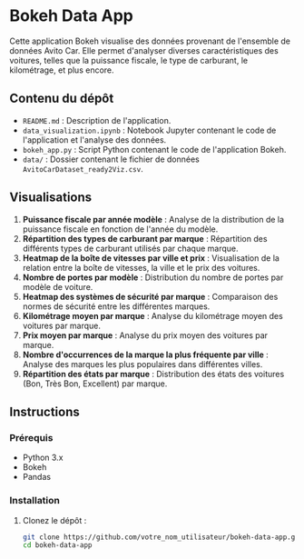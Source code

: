 # Bokeh Data App

Cette application Bokeh visualise des données provenant de l'ensemble de données Avito Car. Elle permet d'analyser diverses caractéristiques des voitures, telles que la puissance fiscale, le type de carburant, le kilométrage, et plus encore.

## Contenu du dépôt

- `README.md` : Description de l'application.
- `data_visualization.ipynb` : Notebook Jupyter contenant le code de l'application et l'analyse des données.
- `bokeh_app.py` : Script Python contenant le code de l'application Bokeh.
- `data/` : Dossier contenant le fichier de données `AvitoCarDataset_ready2Viz.csv`.

## Visualisations

1. **Puissance fiscale par année modèle** : Analyse de la distribution de la puissance fiscale en fonction de l'année du modèle.
2. **Répartition des types de carburant par marque** : Répartition des différents types de carburant utilisés par chaque marque.
3. **Heatmap de la boîte de vitesses par ville et prix** : Visualisation de la relation entre la boîte de vitesses, la ville et le prix des voitures.
4. **Nombre de portes par modèle** : Distribution du nombre de portes par modèle de voiture.
5. **Heatmap des systèmes de sécurité par marque** : Comparaison des normes de sécurité entre les différentes marques.
6. **Kilométrage moyen par marque** : Analyse du kilométrage moyen des voitures par marque.
7. **Prix moyen par marque** : Analyse du prix moyen des voitures par marque.
8. **Nombre d'occurrences de la marque la plus fréquente par ville** : Analyse des marques les plus populaires dans différentes villes.
9. **Répartition des états par marque** : Distribution des états des voitures (Bon, Très Bon, Excellent) par marque.

## Instructions

### Prérequis

- Python 3.x
- Bokeh
- Pandas

### Installation

1. Clonez le dépôt :

   ```bash
   git clone https://github.com/votre_nom_utilisateur/bokeh-data-app.git
   cd bokeh-data-app
